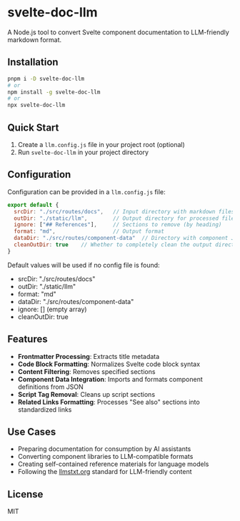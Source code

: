 # svelte-doc-llm

A Node.js tool to convert Svelte component documentation to LLM-friendly markdown format.

## Installation

```bash
pnpm i -D svelte-doc-llm
# or
npm install -g svelte-doc-llm
# or
npx svelte-doc-llm
```

## Quick Start

1. Create a `llm.config.js` file in your project root (optional)
2. Run `svelte-doc-llm` in your project directory

## Configuration

Configuration can be provided in a `llm.config.js` file:

```javascript
export default {
  srcDir: "./src/routes/docs",   // Input directory with markdown files
  outDir: "./static/llm",        // Output directory for processed files
  ignore: ["## References"],     // Sections to remove (by heading)
  format: "md",                  // Output format
  dataDir: "./src/routes/component-data"  // Directory with component JSON data
  cleanOutDir: true    // Whether to completely clean the output directory
}
```

Default values will be used if no config file is found:
- srcDir: "./src/routes/docs"
- outDir: "./static/llm"
- format: "md"
- dataDir: "./src/routes/component-data"
- ignore: [] (empty array)
- cleanOutDir: true

## Features

- **Frontmatter Processing**: Extracts title metadata
- **Code Block Formatting**: Normalizes Svelte code block syntax
- **Content Filtering**: Removes specified sections
- **Component Data Integration**: Imports and formats component definitions from JSON
- **Script Tag Removal**: Cleans up script sections
- **Related Links Formatting**: Processes "See also" sections into standardized links

## Use Cases

- Preparing documentation for consumption by AI assistants
- Converting component libraries to LLM-compatible formats
- Creating self-contained reference materials for language models
- Following the [llmstxt.org](https://llmstxt.org/) standard for LLM-friendly content

## License

MIT